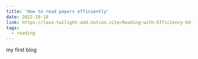 ```yaml
---
title: 'How to read papers efficiently'
date: 2022-10-18
link: https://lava-twilight-add.notion.site/Reading-with-Efficiency-6df722b31a3a4d789cff7f9ed40960d6
tags:
  - reading
---
```


my first blog 
